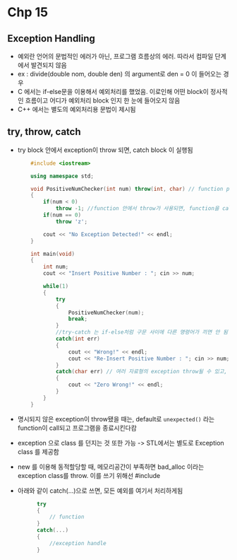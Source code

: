 # Chp 15

## Exception Handling
* 예외란 언어의 문법적인 에러가 아닌, 프로그램 흐름상의 에러. 따라서 컴파일 단계에서 발견되지 않음
* ex : divide(double nom, double den) 의 argument로 den = 0 이 들어오는 경우
* C 에서는 if-else문을 이용해서 예외처리를 했었음. 이로인해 어떤 block이 정사적인 흐름이고 어디가 예외처리 block 인지 한 눈에 들어오지 않음
* C++ 에서는 별도의 예외처리용 문법이 제시됨


## try, throw, catch
* try block 안에서 exception이 throw 되면, catch block 이 실행됨

  ``` c++
      #include <iostream>

      using namespace std;

      void PositiveNumChecker(int num) throw(int, char) // function prototype에 어떤 자료형의 exception 이 throw되는지 명시
      {
          if(num < 0)
              throw -1; //function 안에서 throw가 사용되면, function을 call한 block으로 exception 값이 던져짐
          if(num == 0)
              throw 'z'; 

          cout << "No Exception Detected!" << endl;
      }

      int main(void)
      {
          int num;
          cout << "Insert Positive Number : "; cin >> num;

          while(1)
          {
              try
              {
                  PositiveNumChecker(num);
                  break;
              }
              //try-catch 는 if-else처럼 구문 사이에 다른 명령어가 끼면 안 됨
              catch(int err)
              {
                  cout << "Wrong!" << endl;
                  cout << "Re-Insert Positive Number : "; cin >> num;
              }
              catch(char err) // 여러 자료형의 exception throw될 수 있고, 해당되는 자료형의 catch bloack 이 실행됨
              {
                  cout << "Zero Wrong!" << endl;
              }
          }
      }
  ```

* 명시되지 않은 exception이 throw됐을 때는, default로 `unexpected()` 라는 function이 call되고 프로그램을 종료시킨다캄
* exception 으로 class 를 던지는 것 또한 가능 -> STL에서는 별도로 Exception class 를 제공함
* new 를 이용해 동적할당할 때, 메모리공간이 부족하면 bad_alloc 이라는 exception class를 throw. 이를 쓰기 위해선 #include <new>
* 아래와 같이 catch(...)으로 쓰면, 모든 예외를 여기서 처리하게됨
  ``` c++
        try
        {
            // function
        }
        catch(...)
        {
            //exception handle
        }
```